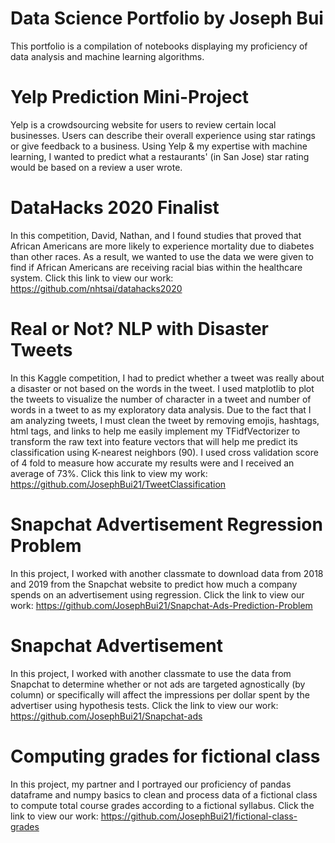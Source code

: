 # Data Science Portfolio by Joseph Bui
This portfolio is a compilation of notebooks displaying my proficiency of data analysis and machine learning algorithms.

# Yelp Prediction Mini-Project

Yelp is a crowdsourcing website for users to review certain local businesses. Users can describe their overall experience using star ratings or give feedback to a business. Using Yelp & my expertise with machine learning, I wanted to predict what a restaurants' (in San Jose) star rating would be based on a review a user wrote.

# DataHacks 2020 Finalist

In this competition, David, Nathan, and I found studies that proved that African Americans are more likely to experience mortality due to diabetes than other races. As a result, we wanted to use the data we were given to find if African Americans are receiving racial bias within the healthcare system. Click this link to view our work:
https://github.com/nhtsai/datahacks2020

# Real or Not? NLP with Disaster Tweets

In this Kaggle competition, I had to predict whether a tweet was really about a disaster or not based on the words in the tweet. I used matplotlib to plot the tweets to visualize the number of character in a tweet and number of words in a tweet to as my exploratory data analysis. Due to the fact that I am analyzing tweets, I must clean the tweet by removing emojis, hashtags, html tags, and links to help me easily implement my TFidfVectorizer to transform the raw text into feature vectors that will help me predict its classification using K-nearest neighbors (90). I used cross validation score of 4 fold to measure how accurate my results were and I received an average of 73%. Click this link to view my work: https://github.com/JosephBui21/TweetClassification

# Snapchat Advertisement Regression Problem

In this project, I worked with another classmate to download data from 2018 and 2019 from the Snapchat website to predict how much a company spends on an advertisement using regression. Click the link to view our work: https://github.com/JosephBui21/Snapchat-Ads-Prediction-Problem 

# Snapchat Advertisement

In this project, I worked with another classmate to use the data from Snapchat to determine whether or not ads are targeted agnostically (by column) or specifically will affect the impressions per dollar spent by the advertiser using hypothesis tests. Click the link to view our work: https://github.com/JosephBui21/Snapchat-ads

# Computing grades for fictional class

In this project, my partner and I portrayed our proficiency of pandas dataframe and numpy basics to clean and process data of a fictional class to compute total course grades according to a fictional syllabus. Click the link to view our work: https://github.com/JosephBui21/fictional-class-grades
